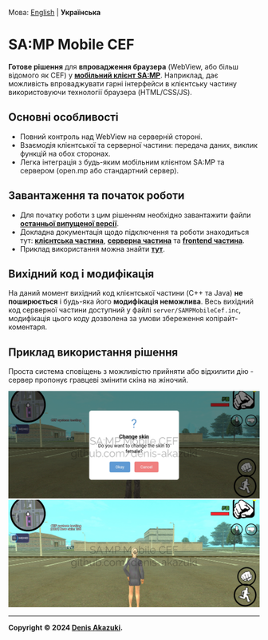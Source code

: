 Мова: [English](README.md) | **Українська**

# SA:MP Mobile CEF
**Готове рішення** для **впровадження браузера** (WebView, або більш відомого як CEF) у [**мобільний клієнт SA:MP**](https://github.com/4x11/build69). Наприклад, дає можливість впроваджувати гарні інтерфейси в клієнтську частину використовуючи технології браузера (HTML/CSS/JS).

## Основні особливості
- Повний контроль над WebView на серверній стороні.
- Взаємодія клієнтської та серверної частини: передача даних, виклик функцій на обох сторонах.
- Легка інтеграція з будь-яким мобільним клієнтом SA:MP та сервером (open.mp або стандартний сервер).

## Завантаження та початок роботи
- Для початку роботи з цим рішенням необхідно завантажити файли [**останньої випущеної версії**](https://github.com/denis-akazuki/samp-mobile-cef/releases/latest).
- Докладна документація щодо підключення та роботи знаходиться тут: [**клієнтська частина**](docs/uk/client.md), [**серверна частина**](docs/uk/server.md) та [**frontend частина**](docs/uk/web.md).
- Приклад використання можна знайти [**тут**](example/).

## Вихідний код і модифікація
На даний момент вихідний код клієнтської частини (C++ та Java) **не поширюється** і будь-яка його **модифікація неможлива**. Весь вихідний код серверної частини доступний у файлі `server/SAMPMobileCef.inc`, модифікація цього коду дозволена за умови збереження копірайт-коментаря.

## Приклад використання рішення
Проста система сповіщень з можливістю прийняти або відхилити дію - сервер пропонує гравцеві змінити скіна на жіночий.

![Приклад №1](example/images/demo-1.png)
![Приклад №2](example/images/demo-2.png)

---
**Copyright © 2024 [Denis Akazuki](https://github.com/denis-akazuki).**